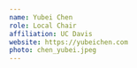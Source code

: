 ```yaml
---
name: Yubei Chen
role: Local Chair
affiliation: UC Davis
website: https://yubeichen.com
photo: chen_yubei.jpeg
---
```

